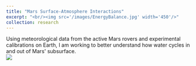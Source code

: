 ```yaml
---
title: "Mars Surface-Atmosphere Interactions"
excerpt: "<br/><img src='/images/EnergyBalance.jpg' width='450'/>"
collection: research
---
```


Using meteorological data from the active Mars rovers and experimental calibrations on Earth, I am working to better understand how water cycles in and out of Mars' subsurface.<br/><img src='/images/EnergyBalance.jpg'>

